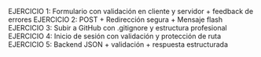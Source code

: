 EJERCICIO 1: Formulario con validación en cliente y servidor + 
feedback de errores 
EJERCICIO 2: POST + Redirección segura + Mensaje flash 
EJERCICIO 3: Subir a GitHub con .gitignore y estructura 
profesional 
EJERCICIO 4: Inicio de sesión con validación y protección de ruta 
EJERCICIO 5: Backend JSON + validación + respuesta estructurada
